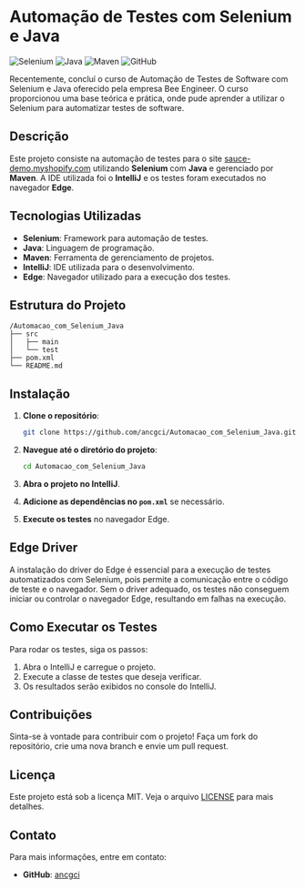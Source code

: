 # Automação de Testes com Selenium e Java

![Selenium](https://img.icons8.com/?size=100&id=ZIQW0IkyKdZV&format=png&color=000000) ![Java](https://img.icons8.com/color/48/000000/java-coffee-cup-logo.png) ![Maven](https://img.icons8.com/?size=100&id=jfjmkTUFX5Vf&format=png&color=000000) ![GitHub](https://img.icons8.com/color/48/000000/github.png)

Recentemente, concluí o curso de Automação de Testes de Software com Selenium e Java oferecido pela empresa Bee Engineer. O curso proporcionou uma base teórica e prática, onde pude aprender a utilizar o Selenium para automatizar testes de software.

## Descrição

Este projeto consiste na automação de testes para o site [sauce-demo.myshopify.com](https://sauce-demo.myshopify.com) utilizando **Selenium** com **Java** e gerenciado por **Maven**. A IDE utilizada foi o **IntelliJ** e os testes foram executados no navegador **Edge**. 

## Tecnologias Utilizadas

- **Selenium**: Framework para automação de testes.
- **Java**: Linguagem de programação.
- **Maven**: Ferramenta de gerenciamento de projetos.
- **IntelliJ**: IDE utilizada para o desenvolvimento.
- **Edge**: Navegador utilizado para a execução dos testes.

## Estrutura do Projeto

```
/Automacao_com_Selenium_Java
├── src
│   ├── main
│   └── test
├── pom.xml
└── README.md
```

## Instalação

1. **Clone o repositório**:

   ```bash
   git clone https://github.com/ancgci/Automacao_com_Selenium_Java.git
   ```

2. **Navegue até o diretório do projeto**:

   ```bash
   cd Automacao_com_Selenium_Java
   ```

3. **Abra o projeto no IntelliJ**.

4. **Adicione as dependências no `pom.xml`** se necessário.

5. **Execute os testes** no navegador Edge.

## Edge Driver

A instalação do driver do Edge é essencial para a execução de testes automatizados com Selenium, pois permite a comunicação entre o código de teste e o navegador. Sem o driver adequado, os testes não conseguem iniciar ou controlar o navegador Edge, resultando em falhas na execução.

## Como Executar os Testes

Para rodar os testes, siga os passos:

1. Abra o IntelliJ e carregue o projeto.
2. Execute a classe de testes que deseja verificar.
3. Os resultados serão exibidos no console do IntelliJ.

## Contribuições

Sinta-se à vontade para contribuir com o projeto! Faça um fork do repositório, crie uma nova branch e envie um pull request.

## Licença

Este projeto está sob a licença MIT. Veja o arquivo [LICENSE](LICENSE) para mais detalhes.

## Contato

Para mais informações, entre em contato:

- **GitHub**: [ancgci](https://github.com/ancgci)
```





